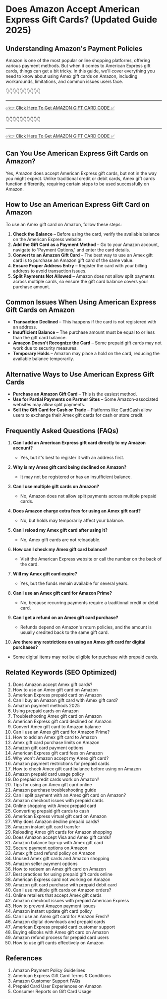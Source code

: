 # Does Amazon Accept American Express Gift Cards? (Updated Guide 2025)

## Understanding Amazon's Payment Policies

Amazon is one of the most popular online shopping platforms, offering various payment methods. But when it comes to American Express gift cards, things can get a bit tricky. In this guide, we'll cover everything you need to know about using Amex gift cards on Amazon, including workarounds, limitations, and common issues users face.


👇👇👇👇👇👇👇👇👇👇

---

[✅👉 Click Here To Get AMAZON GIFT CARD CODE ✅](https://therewardgate.com/free-amazon-code/)


👇👇👇👇👇👇👇👇👇👇

---

[✅👉 Click Here To Get AMAZON GIFT CARD CODE ✅](https://therewardgate.com/free-amazon-code/)


## Can You Use American Express Gift Cards on Amazon?

Yes, Amazon does accept American Express gift cards, but not in the way you might expect. Unlike traditional credit or debit cards, Amex gift cards function differently, requiring certain steps to be used successfully on Amazon.

## How to Use an American Express Gift Card on Amazon

To use an Amex gift card on Amazon, follow these steps:

1. **Check the Balance** – Before using the card, verify the available balance on the American Express website.
2. **Add the Gift Card as a Payment Method** – Go to your Amazon account, navigate to 'Payment Options,' and enter the card details.
3. **Convert to an Amazon Gift Card** – The best way to use an Amex gift card is to purchase an Amazon gift card of the same value.
4. **Ensure Proper Address Entry** – Register the card with your billing address to avoid transaction issues.
5. **Split Payments Not Allowed** – Amazon does not allow split payments across multiple cards, so ensure the gift card balance covers your purchase amount.

## Common Issues When Using American Express Gift Cards on Amazon

- **Transaction Declined** – This happens if the card is not registered with an address.
- **Insufficient Balance** – The purchase amount must be equal to or less than the gift card balance.
- **Amazon Doesn't Recognize the Card** – Some prepaid gift cards may not work due to security measures.
- **Temporary Holds** – Amazon may place a hold on the card, reducing the available balance temporarily.

## Alternative Ways to Use American Express Gift Cards

- **Purchase an Amazon Gift Card** – This is the easiest method.
- **Use for Partial Payments on Partner Sites** – Some Amazon-associated websites may allow split payments.
- **Sell the Gift Card for Cash or Trade** – Platforms like CardCash allow users to exchange their Amex gift cards for cash or store credit.

## Frequently Asked Questions (FAQs)

1. **Can I add an American Express gift card directly to my Amazon account?**
   - Yes, but it's best to register it with an address first.

2. **Why is my Amex gift card being declined on Amazon?**
   - It may not be registered or has an insufficient balance.

3. **Can I use multiple gift cards on Amazon?**
   - No, Amazon does not allow split payments across multiple prepaid cards.

4. **Does Amazon charge extra fees for using an Amex gift card?**
   - No, but holds may temporarily affect your balance.

5. **Can I reload my Amex gift card after using it?**
   - No, Amex gift cards are not reloadable.

6. **How can I check my Amex gift card balance?**
   - Visit the American Express website or call the number on the back of the card.

7. **Will my Amex gift card expire?**
   - Yes, but the funds remain available for several years.

8. **Can I use an Amex gift card for Amazon Prime?**
   - No, because recurring payments require a traditional credit or debit card.

9. **Can I get a refund on an Amex gift card purchase?**
   - Refunds depend on Amazon's return policies, and the amount is usually credited back to the same gift card.

10. **Are there any restrictions on using an Amex gift card for digital purchases?**
   - Some digital items may not be eligible for purchase with prepaid cards.

## Related Keywords (SEO Optimized)

1. Does Amazon accept Amex gift cards?
2. How to use an Amex gift card on Amazon
3. American Express prepaid card on Amazon
4. Can I buy an Amazon gift card with Amex gift card?
5. Amazon payment methods 2025
6. Using prepaid cards on Amazon
7. Troubleshooting Amex gift card on Amazon
8. American Express gift card declined on Amazon
9. Convert Amex gift card to Amazon balance
10. Can I use an Amex gift card for Amazon Prime?
11. How to add an Amex gift card to Amazon
12. Amex gift card purchase limits on Amazon
13. Amazon gift card payment options
14. American Express gift card fees on Amazon
15. Why won't Amazon accept my Amex gift card?
16. Amazon payment restrictions for prepaid cards
17. How to check Amex gift card balance before using on Amazon
18. Amazon prepaid card usage policy
19. Do prepaid credit cards work on Amazon?
20. Tips for using an Amex gift card online
21. Amazon purchase troubleshooting guide
22. Can I split payment with an Amex gift card on Amazon?
23. Amazon checkout issues with prepaid cards
24. Online shopping with Amex prepaid card
25. Converting prepaid gift cards to cash
26. American Express virtual gift card on Amazon
27. Why does Amazon decline prepaid cards?
28. Amazon instant gift card transfer
29. Reloading Amex gift cards for Amazon shopping
30. Does Amazon accept Visa and Amex gift cards?
31. Amazon balance top-up with Amex gift card
32. Secure payment options on Amazon
33. Amex gift card refund policy on Amazon
34. Unused Amex gift cards and Amazon shopping
35. Amazon seller payment options
36. How to redeem an Amex gift card on Amazon
37. Best practices for using prepaid gift cards online
38. American Express card not working on Amazon
39. Amazon gift card purchase with prepaid debit card
40. Can I use multiple gift cards on Amazon orders?
41. Online retailers that accept Amex gift cards
42. Amazon checkout issues with prepaid American Express
43. How to prevent Amazon payment issues
44. Amazon instant update gift card policy
45. Can I use an Amex gift card for Amazon Fresh?
46. Amazon digital downloads and prepaid cards
47. American Express prepaid card customer support
48. Buying eBooks with Amex gift card on Amazon
49. Amazon refund process for prepaid card users
50. How to use gift cards effectively on Amazon

## References

1. Amazon Payment Policy Guidelines
2. American Express Gift Card Terms & Conditions
3. Amazon Customer Support FAQs
4. Prepaid Card User Experiences on Amazon
5. Consumer Reports on Gift Card Usage
